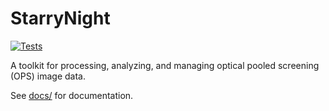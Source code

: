 # StarryNight

[![Tests](https://github.com/broadinstitute/starrynight/actions/workflows/test.yml/badge.svg)](https://github.com/broadinstitute/starrynight/actions/workflows/test.yml)

A toolkit for processing, analyzing, and managing optical pooled screening (OPS) image data.

See [docs/](docs/) for documentation.
